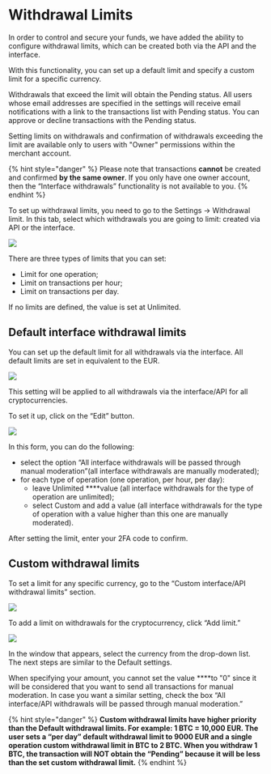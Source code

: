 # Withdrawal Limits

In order to control and secure your funds, we have added the ability to configure withdrawal limits, which can be created both via the API and the interface.

With this functionality, you can set up a default limit and specify a custom limit for a specific currency.

Withdrawals that exceed the limit will obtain the Pending status. All users whose email addresses are specified in the settings will receive email notifications with a link to the transactions list with Pending status. You can approve or decline transactions with the Pending status.

Setting limits on withdrawals and confirmation of withdrawals exceeding the limit are available only to users with "Owner" permissions within the merchant account.

{% hint style="danger" %}
Please note that transactions **cannot** be created and confirmed **by the same owner**. If you only have one owner account, then the “Interface withdrawals” functionality is not available to you.
{% endhint %}

To set up withdrawal limits, you need to go to the Settings → Withdrawal limit. In this tab, select which withdrawals you are going to limit: created via API or the interface.

![](https://lh4.googleusercontent.com/WfiB3CA2cVlXE7qguA0srD0LLYhHJQfy3931OM29wkhnICp6f7W2tjeV0miynmRPpT48F4k-n7eZWl62VS9C4WxQ7mhXrGx4uVqBqqDYzTMek50xGVM1iVHphQOEoAEN87XWTTr3)

There are three types of limits that you can set:

* Limit for one operation;
* Limit on transactions per hour;
* Limit on transactions per day.

If no limits are defined, the value is set at Unlimited.

## **Default interface withdrawal limits**

You can set up the default limit for all withdrawals via the interface. All default limits are set in equivalent to the EUR.

![](https://lh5.googleusercontent.com/4lPLbXzehl3P8UxVH4os7L4bONvMpw9PHso-cOnPP4L5-607YhsqdJ8i4GI5Bvb1B7_XgYYAW1evr-pxy3ELXIHur0awePZ8H_g30uHFWrn_p_4oR8GG884diEcxt8vhsgj2iaCO)

This setting will be applied to all withdrawals via the interface/API for all cryptocurrencies.

To set it up, click on the “Edit” button.

![](https://lh5.googleusercontent.com/gNoMgoCPfLYIp8IvaWpPioSPgpkg49KlkSLX5FhCfJjQqI2ar7z5UeR7J04aenGCMRAs3tB5xzWiGkEgVpuzCuwEjkP8PSEc97pm95cHKpXna_CqvfXM2sux44nvTbJ8Lpul24lR)

In this form, you can do the following:

* select the option “All interface withdrawals will be passed through manual moderation”\(all interface withdrawals are manually moderated\);
* for each type of operation \(one operation, per hour, per day\):
  * leave Unlimited ****value \(all interface withdrawals for the type of operation are unlimited\);
  * select Custom and add a value \(all interface withdrawals for the type of operation with a value higher than this one are manually moderated\).

After setting the limit, enter your 2FA code to confirm.

## **Custom withdrawal limits**

To set a limit for any specific currency, go to the “Custom interface/API withdrawal limits” section. 

![](https://lh6.googleusercontent.com/0bynfrV2-vFx-eCepfMTDCceAi_wgrwL4jwFXbwjHXW7jo6-0INZKQRQa0smZrEAbpylryzPJPC1uXNCavgoyutrs3OYBjEUs2F6rG3lv-zgY__aiYetfjc5AIU6iFkRdbmaqehf)

To add a limit on withdrawals for the cryptocurrency, click “Add limit.”

![](https://lh5.googleusercontent.com/UQ9FI94nZhb7mIQDHL083en4eEGa-uMBS1_Zd7w3lPhZRHr_qypNvgMb7FKLYOezmowrJQEbMD1xecmLFA_kGLqgbYbpi51C_71MXAVJvjKrAWu43G4eCK9xdCJPix0OFQLQZZBq)

In the window that appears, select the currency from the drop-down list. The next steps are similar to the Default settings.

When specifying your amount, you cannot set the value ****to "0" since it will be considered that you want to send all transactions for manual moderation. In case you want a similar setting, check the box “All interface/API withdrawals will be passed through manual moderation.”

{% hint style="danger" %}
**Custom withdrawal limits have higher priority than the Default withdrawal limits. For example: 1 BTC = 10,000 EUR. The user sets a “per day” default withdrawal limit to 9000 EUR and a single operation custom withdrawal limit in BTC to 2 BTC. When you withdraw 1 BTC, the transaction will NOT obtain the “Pending” because it will be less than the set custom withdrawal limit.**
{% endhint %}

  
  
  
  
  
  


